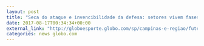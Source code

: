 ```yaml
---
layout: post
title: "Seca do ataque e invencibilidade da defesa: setores vivem fases distintas na Ponte "
date: 2017-08-17T00:34:34+00:00
external_link: "http://globoesporte.globo.com/sp/campinas-e-regiao/futebol/times/ponte-preta/noticia/seca-do-ataque-e-invencibilidade-da-defesa-setores-vivem-fases-distintas-na-ponte.ghtml"
categories: news globo.com
---
```

